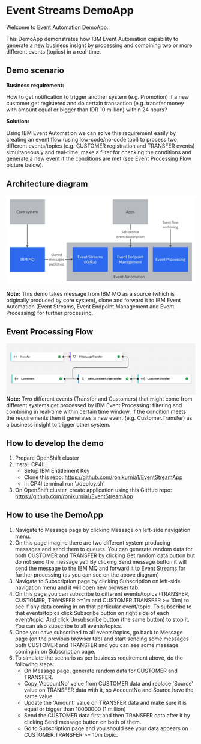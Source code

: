 # Event Streams DemoApp
Welcome to Event Automation DemoApp.

This DemoApp demonstrates how IBM Event Automation capability to generate a new business insight by processing and combining two or more different events (topics) in a real-time.

## Demo scenario

**Business requirement:**

How to get notification to trigger another system (e.g. Promotion) if a new customer get registered and do certain transaction (e.g. transfer money with amount equal or bigger than IDR 10 million) within 24 hours?

**Solution:**

Using IBM Event Automation we can solve this requirement easily by creating an event flow (using low-code/no-code tool) to process two different events/topics (e.g. CUSTOMER registration and TRANSFER events) simultaneously and real-time: make a filter for checking the conditions and generate a new event if the conditions are met (see Event Processing Flow picture below).

## Architecture diagram
![Diagram](./wwwroot/EventAutomationDemoApp.png)

**Note:**
This demo takes message from IBM MQ as a source (which is originally produced by core system), clone and forward it to IBM Event Automation (Event Streams, Event Endpoint Management and Event Processing) for further processing. 

## Event Processing Flow
![Flow](./wwwroot/EventFlow.png)
**Note:**
Two different events (Transfer and Customers) that might come from different systems get processed by IBM Event Processing: filtering and combining in real-time within certain time window. If the condition meets the requirements then it generates a new event (e.g. Customer.Transfer) as a business insight to trigger other system.

## How to develop the demo
1. Prepare OpenShift cluster
2. Install CP4I:
   - Setup IBM Entitlement Key
   - Clone this repo: https://github.com/ronikurnia1/EventStreamApp
   - In CP4I terminal run './deploy.sh'
4. On OpenShift cluster, create application using this GitHub repo: https://github.com/ronikurnia1/EventStreamApp 


## How to use the DemoApp
1. Navigate to Message page by clicking Message on left-side navigation menu.
2. On this page imagine there are two different system producing messages and send them to queues. You can generate random data for both CUSTOMER and TRANSFER by clicking Get random data button but do not send the message yet! By clicking Send message button it will send the message to the IBM MQ and forward it to Event Streams for further processing (as you can see on the above diagram)
3. Navigate to Subscription page by clicking Subscription on left-side navigation menu and it will open new browser tab.
4. On this page you can subscribe to different events/topics (TRANSFER, CUSTOMER, TRANSFER >=1m and CUSTOMER.TRANSFER >= 10m) to see if any data coming in on that particular event/topic. To subscribe to that events/topics click Subscribe button on right side of each event/topic. And click Unsubscribe button (the same button) to stop it. You can also subscribe to all events/topics.
5. Once you have subscribed to all events/topics, go back to Message page (on the previous browser tab) and start sending some messages both CUSTOMER and TRANSFER and you can see some message coming in on Subscription page.
6. To simulate the scenario as per business requirement above, do the following steps:
   - On Message page, generate random data for CUSTOMER and TRANSFER.
   - Copy 'AccountNo' value from CUSTOMER data and replace 'Source' value on TRANSFER data with it, so AccountNo and Source have the same value.
   - Update the 'Amount' value on TRANSFER data and make sure it is equal or bigger than 10000000 (1 million)
   - Send the CUSTOMER data first and then TRANSFER data after it by clicking Send message button on both of them.
   - Go to Subscription page and you should see your data appears on CUSTOMER.TRANSFER >= 10m topic.


